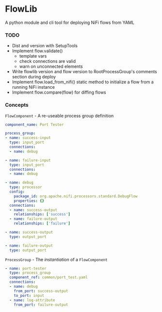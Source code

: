 # FlowLib #

A python module and cli tool for deploying NiFi flows from YAML

### TODO ###

- Dist and version with SetupTools
- Implement flow.validate()
  - template vars
  - check connections are valid
  - warn on unconnected elements
- Write flowlib version and flow version to RootProcessGroup's comments section during deploy
- Implement flow.load_from_nifi() static method to initialize a flow from a running NiFi instance
- Implement flow.compare(flow) for diffing flows


### Concepts ###

`FlowComponent` - A re-useable process group definition

```yaml
component_name: Port Tester

process_group:
- name: success-input
  type: input_port
  connections:
  - name: debug

- name: failure-input
  type: input_port
  connections:
  - name: debug

- name: debug
  type: processor
  config:
    package_id: org.apache.nifi.processors.standard.DebugFlow
    properties: {}
  connections:
  - name: success-output
    relationships: ['success']
  - name: failure-output
    relationships: ['failure']

- name: success-output
  type: output_port

- name: failure-output
  type: output_port
```

`ProcessGroup` - The _instantiation_ of a `FlowComponent`

```yaml
- name: port-tester
  type: process_group
  component_ref: common/port_test.yaml
  connections:
  - name: debug
    from_port: success-output
    to_port: input
  - name: log-attribute
    from_port: failure-output
```
